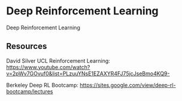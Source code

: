 # Deep Reinforcement Learning

Deep Reinforcement Learning

## Resources

David Silver UCL Reinforcement Learning: https://www.youtube.com/watch?v=2pWv7GOvuf0&list=PLzuuYNsE1EZAXYR4FJ75jcJseBmo4KQ9-

Berkeley Deep RL Bootcamp: https://sites.google.com/view/deep-rl-bootcamp/lectures



